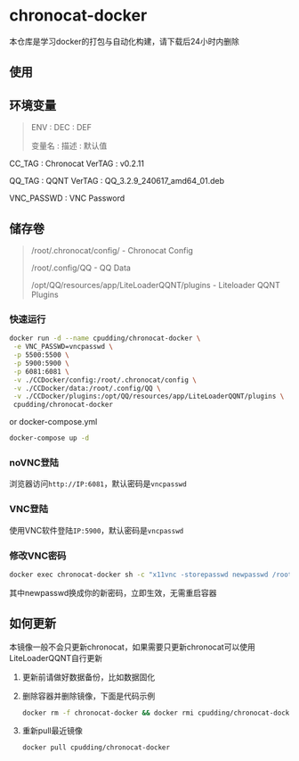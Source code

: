 # chronocat-docker

本仓库是学习docker的打包与自动化构建，请下载后24小时内删除

## 使用

## 环境变量

> ENV : DEC : DEF
> 
> 变量名 : 描述 : 默认值

CC_TAG : Chronocat VerTAG : v0.2.11

QQ_TAG : QQNT VerTAG : QQ_3.2.9_240617_amd64_01.deb

VNC_PASSWD : VNC Password

## 储存卷

> /root/.chronocat/config/ - Chronocat Config
> 
> /root/.config/QQ - QQ Data 
> 
> /opt/QQ/resources/app/LiteLoaderQQNT/plugins - Liteloader QQNT Plugins 

### 快速运行

```bash
docker run -d --name cpudding/chronocat-docker \
 -e VNC_PASSWD=vncpasswd \
 -p 5500:5500 \
 -p 5900:5900 \
 -p 6081:6081 \
 -v ./CCDocker/config:/root/.chronocat/config \
 -v ./CCDocker/data:/root/.config/QQ \
 -v ./CCDocker/plugins:/opt/QQ/resources/app/LiteLoaderQQNT/plugins \
 cpudding/chronocat-docker
```

or docker-compose.yml

```bash
docker-compose up -d
```

### noVNC登陆

浏览器访问`http://IP:6081`，默认密码是`vncpasswd`

### VNC登陆

使用VNC软件登陆`IP:5900`，默认密码是`vncpasswd`

### 修改VNC密码

```bash
docker exec chronocat-docker sh -c "x11vnc -storepasswd newpasswd /root/.vnc/passwd"
```

其中newpasswd换成你的新密码，立即生效，无需重启容器

## 如何更新

本镜像一般不会只更新chronocat，如果需要只更新chronocat可以使用LiteLoaderQQNT自行更新

1. 更新前请做好数据备份，比如数据固化

2. 删除容器并删除镜像，下面是代码示例

   ```bash
   docker rm -f chronocat-docker && docker rmi cpudding/chronocat-docker
   ```

3. 重新pull最近镜像

   ```bash
   docker pull cpudding/chronocat-docker
   ```